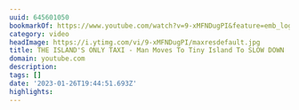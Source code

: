 ```yaml
---
uuid: 645601050
bookmarkOf: https://www.youtube.com/watch?v=9-xMFNDugPI&feature=emb_logo
category: video
headImage: https://i.ytimg.com/vi/9-xMFNDugPI/maxresdefault.jpg
title: THE ISLAND'S ONLY TAXI - Man Moves To Tiny Island To SLOW DOWN
domain: youtube.com
description: 
tags: []
date: '2023-01-26T19:44:51.693Z'
highlights: 
---
```




